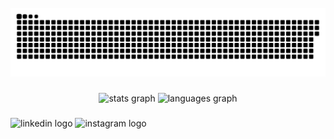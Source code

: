 <br clear="both">

<img src="https://raw.githubusercontent.com/azusa707/azusa707/output/snake.svg" alt="Snake animation" />

###

<div align="center">
  <img src="https://github-readme-stats.vercel.app/api?username=azusa707&hide_title=false&hide_rank=false&show_icons=true&include_all_commits=true&count_private=true&disable_animations=false&theme=dracula&locale=en&hide_border=false&order=1" height="150" alt="stats graph"  />
  <img src="https://github-readme-stats.vercel.app/api/top-langs?username=azusa707&locale=en&hide_title=false&layout=compact&card_width=320&langs_count=5&theme=dracula&hide_border=false&order=2" height="150" alt="languages graph"  />
</div>

###

<div align="left">
  <img src="www.linkedin.com/in/azusa-shakya" width="52" height="40" alt="linkedin logo"  />
  <img src="https://www.instagram.com/azusa_707/" width="52" height="40" alt="instagram logo"  />
</div>

